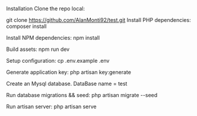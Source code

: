 Installation
Clone the repo local:

git clone https://github.com/AlanMonti92/test.git
Install PHP dependencies:
composer install

Install NPM dependencies:
npm install

Build assets:
npm run dev

Setup configuration:
cp .env.example .env

Generate application key:
php artisan key:generate

Create an Mysql database.
DataBase name = test

Run database migrations && seed:
php artisan migrate --seed

Run artisan server:
php artisan serve
